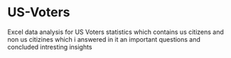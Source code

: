 # US-Voters
Excel data analysis for US Voters statistics which contains us citizens and non us citizines which i answered in it an important questions and concluded intresting insights
